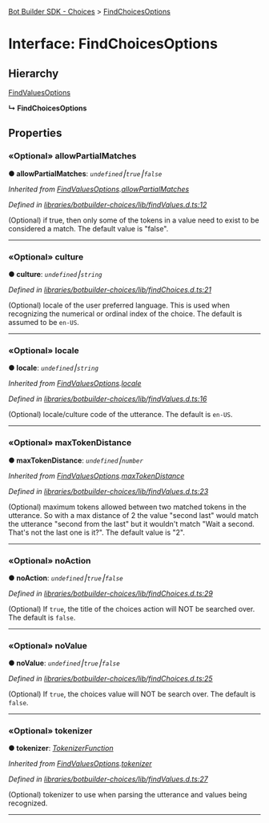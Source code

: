 [Bot Builder SDK - Choices](../README.md) > [FindChoicesOptions](../interfaces/botbuilder_choices.findchoicesoptions.md)



# Interface: FindChoicesOptions

## Hierarchy


 [FindValuesOptions](botbuilder_choices.findvaluesoptions.md)

**↳ FindChoicesOptions**








## Properties
<a id="allowpartialmatches"></a>

### «Optional» allowPartialMatches

**●  allowPartialMatches**:  *`undefined`⎮`true`⎮`false`* 

*Inherited from [FindValuesOptions](botbuilder_choices.findvaluesoptions.md).[allowPartialMatches](botbuilder_choices.findvaluesoptions.md#allowpartialmatches)*

*Defined in [libraries/botbuilder-choices/lib/findValues.d.ts:12](https://github.com/Microsoft/botbuilder-js/blob/a28edbb/libraries/botbuilder-choices/lib/findValues.d.ts#L12)*



(Optional) if true, then only some of the tokens in a value need to exist to be considered a match. The default value is "false".




___

<a id="culture"></a>

### «Optional» culture

**●  culture**:  *`undefined`⎮`string`* 

*Defined in [libraries/botbuilder-choices/lib/findChoices.d.ts:21](https://github.com/Microsoft/botbuilder-js/blob/a28edbb/libraries/botbuilder-choices/lib/findChoices.d.ts#L21)*



(Optional) locale of the user preferred language. This is used when recognizing the numerical or ordinal index of the choice. The default is assumed to be `en-US`.




___

<a id="locale"></a>

### «Optional» locale

**●  locale**:  *`undefined`⎮`string`* 

*Inherited from [FindValuesOptions](botbuilder_choices.findvaluesoptions.md).[locale](botbuilder_choices.findvaluesoptions.md#locale)*

*Defined in [libraries/botbuilder-choices/lib/findValues.d.ts:16](https://github.com/Microsoft/botbuilder-js/blob/a28edbb/libraries/botbuilder-choices/lib/findValues.d.ts#L16)*



(Optional) locale/culture code of the utterance. The default is `en-US`.




___

<a id="maxtokendistance"></a>

### «Optional» maxTokenDistance

**●  maxTokenDistance**:  *`undefined`⎮`number`* 

*Inherited from [FindValuesOptions](botbuilder_choices.findvaluesoptions.md).[maxTokenDistance](botbuilder_choices.findvaluesoptions.md#maxtokendistance)*

*Defined in [libraries/botbuilder-choices/lib/findValues.d.ts:23](https://github.com/Microsoft/botbuilder-js/blob/a28edbb/libraries/botbuilder-choices/lib/findValues.d.ts#L23)*



(Optional) maximum tokens allowed between two matched tokens in the utterance. So with a max distance of 2 the value "second last" would match the utterance "second from the last" but it wouldn't match "Wait a second. That's not the last one is it?". The default value is "2".




___

<a id="noaction"></a>

### «Optional» noAction

**●  noAction**:  *`undefined`⎮`true`⎮`false`* 

*Defined in [libraries/botbuilder-choices/lib/findChoices.d.ts:29](https://github.com/Microsoft/botbuilder-js/blob/a28edbb/libraries/botbuilder-choices/lib/findChoices.d.ts#L29)*



(Optional) If `true`, the title of the choices action will NOT be searched over. The default is `false`.




___

<a id="novalue"></a>

### «Optional» noValue

**●  noValue**:  *`undefined`⎮`true`⎮`false`* 

*Defined in [libraries/botbuilder-choices/lib/findChoices.d.ts:25](https://github.com/Microsoft/botbuilder-js/blob/a28edbb/libraries/botbuilder-choices/lib/findChoices.d.ts#L25)*



(Optional) If `true`, the choices value will NOT be search over. The default is `false`.




___

<a id="tokenizer"></a>

### «Optional» tokenizer

**●  tokenizer**:  *[TokenizerFunction]()* 

*Inherited from [FindValuesOptions](botbuilder_choices.findvaluesoptions.md).[tokenizer](botbuilder_choices.findvaluesoptions.md#tokenizer)*

*Defined in [libraries/botbuilder-choices/lib/findValues.d.ts:27](https://github.com/Microsoft/botbuilder-js/blob/a28edbb/libraries/botbuilder-choices/lib/findValues.d.ts#L27)*



(Optional) tokenizer to use when parsing the utterance and values being recognized.




___


